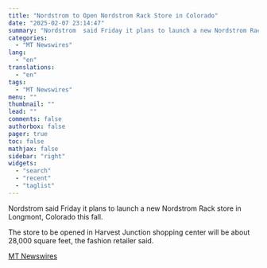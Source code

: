 ```yaml
---
title: "Nordstrom to Open Nordstrom Rack Store in Colorado"
date: "2025-02-07 23:14:47"
summary: "Nordstrom  said Friday it plans to launch a new Nordstrom Rack store in Longmont, Colorado this fall. The store to be opened in Harvest Junction shopping center will be about 28,000 square feet, the fashion retailer said."
categories:
  - "MT Newswires"
lang:
  - "en"
translations:
  - "en"
tags:
  - "MT Newswires"
menu: ""
thumbnail: ""
lead: ""
comments: false
authorbox: false
pager: true
toc: false
mathjax: false
sidebar: "right"
widgets:
  - "search"
  - "recent"
  - "taglist"
---
```


Nordstrom said Friday it plans to launch a new Nordstrom Rack store in Longmont, Colorado this fall.

The store to be opened in Harvest Junction shopping center will be about 28,000 square feet, the fashion retailer said.

[MT Newswires](https://www.tradingview.com/news/mtnewswires.com:20250207:A3312644:0/)
